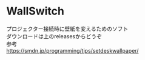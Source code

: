 ﻿# WallSwitch
プロジェクター接続時に壁紙を変えるためのソフト  
ダウンロードは上のreleasesからどうぞ  
参考  
https://smdn.jp/programming/tips/setdeskwallpaper/  